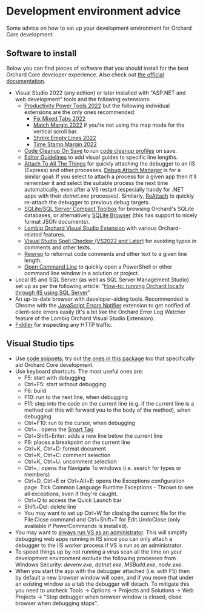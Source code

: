 # Development environment advice

Some advice on how to set up your development environment for Orchard Core development.

## Software to install

Below you can find pieces of software that you should install for the best Orchard Core developer experience. Also check out [the official documentation](https://docs.orchardcore.net/en/latest/docs/resources/development-tools/).

- Visual Studio 2022 (any edition) or later installed with "ASP.NET and web development" tools and the following extensions:
  - [Productivity Power Tools 2022](https://marketplace.visualstudio.com/items?itemName=VisualStudioPlatformTeam.ProductivityPowerPack2022) but the following individual extensions are the only ones recommended:
    - [Fix Mixed Tabs 2022](https://marketplace.visualstudio.com/items?itemName=VisualStudioPlatformTeam.FixMixedTabs2022)
    - [Match Margin 2022](https://marketplace.visualstudio.com/items?itemName=VisualStudioPlatformTeam.MatchMargin2022) if you're not using the map mode for the vertical scroll bar.
    - [Shrink Empty Lines 2022](https://marketplace.visualstudio.com/items?itemName=VisualStudioPlatformTeam.SyntacticLineCompression2022)
    - [Time Stamp Margin 2022](https://marketplace.visualstudio.com/items?itemName=VisualStudioPlatformTeam.TimeStampMargin2022)
  - [Code Cleanup On Save](https://marketplace.visualstudio.com/items?itemName=MadsKristensen.CodeCleanupOnSave) to run [code cleanup profiles](https://docs.microsoft.com/en-us/visualstudio/ide/code-styles-and-code-cleanup?view=vs-2022#apply-code-styles) on save.
  - [Editor Guidelines](https://marketplace.visualstudio.com/items?itemName=PaulHarrington.EditorGuidelinesPreview) to add visual guides to specific line lengths.
  - [Attach To All The Things](https://marketplace.visualstudio.com/items?itemName=thebread.AttachToAllTheThings) for quickly attaching the debugger to an IIS (Express) and other processes. [Debug Attach Manager](https://marketplace.visualstudio.com/items?itemName=ViktarKarpach.DebugAttachManager2022) is for a similar goal: If you select to attach a process for a given app then it'll remember it and select the suitable process the next time automatically, even after a VS restart (especially handy for .NET apps with their _dotnet.exe_ processes). Similarly, [ReAttach](https://marketplace.visualstudio.com/items?itemName=ErlandR.ReAttach) to quickly re-attach the debugger to previous debug targets.
  - [SQLite/SQL Server Compact Toolbox](https://marketplace.visualstudio.com/items?itemName=ErikEJ.SQLServerCompactSQLiteToolbox) for browsing Orchard's SQLite databases, or alternatively [SQLite Browser](https://sqlitebrowser.org/dl/) (this has support to nicely format JSON documents).
  - [Lombiq Orchard Visual Studio Extension](https://marketplace.visualstudio.com/items?itemName=LombiqVisualStudioExtension.LombiqOrchardVisualStudioExtension) with various Orchard-related features.
  - [Visual Studio Spell Checker (VS2022 and Later)](https://marketplace.visualstudio.com/items?itemName=EWoodruff.VisualStudioSpellCheckerVS2022andLater) for avoiding typos in comments and other texts.
  - [Rewrap](https://marketplace.visualstudio.com/items?itemName=stkb.Rewrap-18980) to reformat code comments and other text to a given line length.
  - [Open Command Line](https://marketplace.visualstudio.com/items?itemName=MadsKristensen.OpenCommandLine64) to quickly open a PowerShell or other command line window in a solution or project.
- Local IIS and SQL Server (as well as SQL Server Management Studio) set up as per the following article: "[How-to: running Orchard locally through IIS using SQL Server](http://orcharddojo.net/blog/how-to-running-orchard-locally-through-iis-using-sql-server)"
- An up-to-date browser with developer-aiding tools. Recommended is Chrome with the [JavaScript Errors Notifier](https://chrome.google.com/webstore/detail/javascript-errors-notifie/jafmfknfnkoekkdocjiaipcnmkklaajd?hl=en) extension to get notified of client-side errors easily (it's a bit like the Orchard Error Log Watcher feature of the Lombiq Orchard Visual Studio Extension).
- [Fiddler](http://www.telerik.com/fiddler) for inspecting any HTTP traffic.

## Visual Studio tips

- Use [code snippets](https://docs.microsoft.com/en-us/visualstudio/ide/code-snippets); try out [the ones in this package](../Utilities/VisualStudioSnippets/Index.md) too that specifically aid Orchard Core development.
- Use keyboard shortcuts. The most useful ones are:
  - F5: start with debugging
  - Ctrl+F5: start without debugging
  - F6: build
  - F10: run to the next line, when debugging
  - F11: step into the code on the current line (e.g. if the current line is a method call this will forward you to the body of the method), when debugging
  - Ctrl+F10: run to the cursor, when debugging
  - Ctrl+.: opens the [Smart Tag](http://haacked.com/archive/2008/06/23/visual-studio-smart-tag-expansion-tip.aspx)
  - Ctrl+Shift+Enter: adds a new line below the current line
  - F9: places a breakpoint on the current line
  - Ctrl+K, Ctrl+D: format document
  - Ctrl+K, Ctrl+C: comment selection
  - Ctrl+K, Ctrl+U: uncomment selection
  - Ctrl+,: opens the Navigate To windows (i.e. search for types or members)
  - Ctrl+D, Ctrl+E or Ctrl+Alt+E: opens the Exceptions configuration page. Tick Common Language Runtime Exceptions - Thrown to see all exceptions, even if they're caught.
  - Ctrl+Q to access the Quick Launch bar
  - Shift+Del: delete line
  - You may want to set up Ctrl+W for closing the current file for the File.Close command and Ctrl+Shift+T for Edit.UndoClose (only available if PowerCommands is installed).
- You may want to [always run VS as an administrator](http://stackoverflow.com/a/12859334/220230). This will simplify debugging web apps running in IIS since you can only attach a debugger to the IIS worker process if VS is run as an administrator.
- To speed things up by not running a virus scan all the time on your development environment exclude the following processes from Windows Security: _devenv.exe_, _dotnet.exe_, _MSBuild.exe_, _node.exe_.
- When you start the app with the debugger attached (i.e. with F5) then by default a new browser window will open, and if you move that under an existing window as a tab the debugger will detach. To mitigate this you need to uncheck Tools → Options → Projects and Solutions → Web Projects → "Stop debugger when browser window is closed, close browser when debugging stops".
